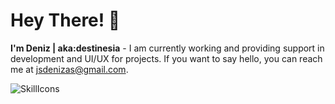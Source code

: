 # Hey There! 👋
**I'm Deniz | aka:destinesia** - I am currently working and providing support in development and UI/UX for projects. If you want to say hello, you can reach me at jsdenizas@gmail.com.

![SkillIcons](https://skillicons.dev/icons?i=js,html,css,sass,bootstrap,vscode,vue,vite,firebase)
